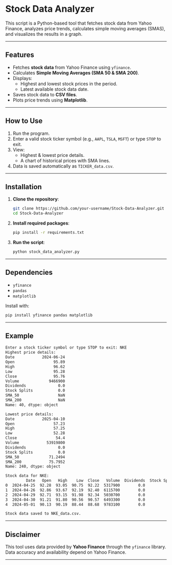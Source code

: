 
# Stock Data Analyzer

This script is a Python-based tool that fetches stock data from Yahoo Finance, analyzes price trends, calculates simple moving averages (SMAS), and visualizes the results in a graph.

---

## Features

- Fetches **stock data** from Yahoo Finance using `yfinance`.
- Calculates **Simple Moving Averages (SMA 50 & SMA 200)**.
- Displays:
  - Highest and lowest stock prices in the period.
  - Latest available stock data date.
- Saves stock data to **CSV files**.
- Plots price trends using **Matplotlib**.

---

## How to Use

1. Run the program.
2. Enter a valid stock ticker symbol (e.g., `AAPL`, `TSLA`, `MSFT`) or type `STOP` to exit.
3. View:
   - Highest & lowest price details.
   - A chart of historical prices with SMA lines.
4. Data is saved automatically as `TICKER_data.csv`.

---

## Installation

1. **Clone the repository**:
   ```bash
   git clone https://github.com/your-username/Stock-Data-Analyzer.git
   cd Stock-Data-Analyzer
   ```

2. **Install required packages**:
   ```bash
   pip install -r requirements.txt
   ```

3. **Run the script**:
   ```bash
   python stock_data_analyzer.py
   ```

---

## Dependencies

- `yfinance`
- `pandas`
- `matplotlib`

Install with:
```bash
pip install yfinance pandas matplotlib
```

---

## Example

```bash
Enter a stock ticker symbol or type STOP to exit: NKE
Highest price details:
Date            2024-06-24
Open                 95.89
High                 96.62
Low                  95.28
Close                95.76
Volume             9466900
Dividends              0.0
Stock Splits           0.0
SMA_50                 NaN
SMA_200                NaN
Name: 40, dtype: object

Lowest price details:
Date            2025-04-10
Open                 57.23
High                 57.25
Low                  52.28
Close                 54.4
Volume            53919800
Dividends              0.0
Stock Splits           0.0
SMA_50             71.2494
SMA_200            75.7952
Name: 240, dtype: object

Stock data for NKE:
         Date   Open   High    Low  Close   Volume  Dividends  Stock Splits  SMA_50  SMA_200
0  2024-04-25  92.28  93.05  90.75  92.22  5317900        0.0           0.0     NaN      NaN
1  2024-04-26  92.86  93.67  92.19  92.40  6115700        0.0           0.0     NaN      NaN
2  2024-04-29  92.71  93.15  91.98  92.34  5030700        0.0           0.0     NaN      NaN
3  2024-04-30  91.21  91.80  90.56  90.57  6493300        0.0           0.0     NaN      NaN
4  2024-05-01  90.13  90.19  88.44  88.68  9783100        0.0           0.0     NaN      NaN

Stock data saved to NKE_data.csv.
```

---

## Disclaimer

This tool uses data provided by **Yahoo Finance** through the `yfinance` library. Data accuracy and availability depend on Yahoo Finance.

---
